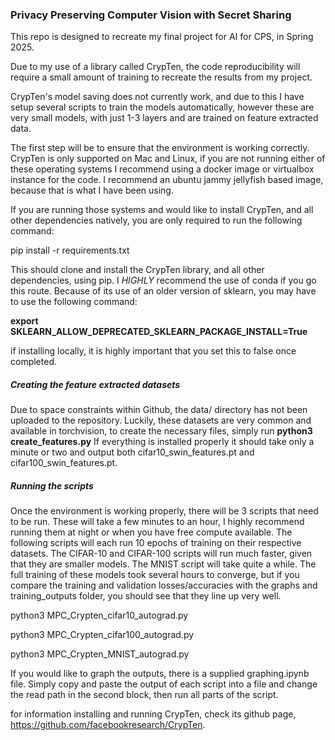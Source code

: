 ### Privacy Preserving Computer Vision with Secret Sharing

This repo is designed to recreate my final project for AI for CPS, in Spring 2025.

Due to my use of a library called CrypTen, the code reproducibility will require a small amount of training to recreate the results from my project. 

CrypTen's model saving does not currently work, and due to this I have setup several scripts to train the models automatically, however these are very small models, with just 1-3 layers and are trained on feature extracted data.

The first step will be to ensure that the environment is working correctly. CrypTen is only supported on Mac and Linux, if you are not running either of these operating systems I recommend using a docker image or virtualbox instance for the code. I recommend an ubuntu jammy jellyfish based image, because that is what I have been using. 

If you are running those systems and would like to install CrypTen, and all other dependencies natively, you are only required to run the following command:

pip install -r requirements.txt

This should clone and install the CrypTen library, and all other dependencies, using pip. I *HIGHLY* recommend the use of conda if you go this route. Because of its use of an older version of sklearn, you may have to use the following command:

**export SKLEARN_ALLOW_DEPRECATED_SKLEARN_PACKAGE_INSTALL=True**

if installing locally, it is highly important that you set this to false once completed.

##### Creating the feature extracted datasets
Due to space constraints within Github, the data/ directory has not been uploaded to the repository. Luckily, these datasets are very common and available in torchvision, to create the necessary files, simply run 
**python3 create_features.py**
If everything is installed properly it should take only a minute or two and output both cifar10_swin_features.pt and cifar100_swin_features.pt.

##### Running the scripts

Once the environment is working properly, there will be 3 scripts that need to be run. These will take a few minutes to an hour, I highly recommend running them at night or when you have free compute available. The following scripts will each run 10 epochs of training on their respective datasets. The CIFAR-10 and CIFAR-100 scripts will run much faster, given that they are smaller models. The MNIST script will take quite a while. The full training of these models took several hours to converge, but if you compare the training and validation losses/accuracies with the graphs and training_outputs folder, you should see that they line up very well.

python3 MPC_Crypten_cifar10_autograd.py

python3 MPC_Crypten_cifar100_autograd.py

python3 MPC_Crypten_MNIST_autograd.py

If you would like to graph the outputs, there is a supplied graphing.ipynb file. Simply copy and paste the output of each script into a file and change the read path in the second block, then run all parts of the script. 

for information installing and running CrypTen, check its github page, https://github.com/facebookresearch/CrypTen.
